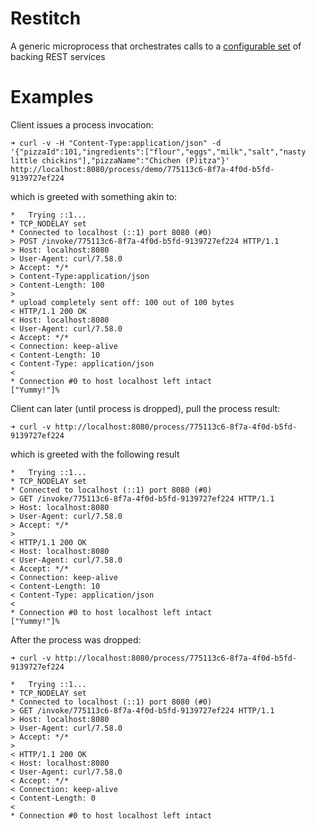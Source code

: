 Restitch
========

A generic microprocess that orchestrates calls to a [configurable set](./demo-process-specification.json) of backing REST services

# Examples

Client issues a process invocation:
```
➜ curl -v -H "Content-Type:application/json" -d '{"pizzaId":101,"ingredients":["flour","eggs","milk","salt","nasty little chickins"],"pizzaName":"Chichen (P)itza"}' http://localhost:8080/process/demo/775113c6-8f7a-4f0d-b5fd-9139727ef224
```

which is greeted with something akin to:
```
*   Trying ::1...
* TCP_NODELAY set
* Connected to localhost (::1) port 8080 (#0)
> POST /invoke/775113c6-8f7a-4f0d-b5fd-9139727ef224 HTTP/1.1
> Host: localhost:8080
> User-Agent: curl/7.58.0
> Accept: */*
> Content-Type:application/json
> Content-Length: 100
> 
* upload completely sent off: 100 out of 100 bytes
< HTTP/1.1 200 OK
< Host: localhost:8080
< User-Agent: curl/7.58.0
< Accept: */*
< Connection: keep-alive
< Content-Length: 10
< Content-Type: application/json
< 
* Connection #0 to host localhost left intact
["Yummy!"]%
```

Client can later (until process is dropped), pull the process result:
```
➜ curl -v http://localhost:8080/process/775113c6-8f7a-4f0d-b5fd-9139727ef224
```

which is greeted with the following result
```
*   Trying ::1...
* TCP_NODELAY set
* Connected to localhost (::1) port 8080 (#0)
> GET /invoke/775113c6-8f7a-4f0d-b5fd-9139727ef224 HTTP/1.1
> Host: localhost:8080
> User-Agent: curl/7.58.0
> Accept: */*
> 
< HTTP/1.1 200 OK
< Host: localhost:8080
< User-Agent: curl/7.58.0
< Accept: */*
< Connection: keep-alive
< Content-Length: 10
< Content-Type: application/json
< 
* Connection #0 to host localhost left intact
["Yummy!"]%
```

After the process was dropped:
```
➜ curl -v http://localhost:8080/process/775113c6-8f7a-4f0d-b5fd-9139727ef224

*   Trying ::1...
* TCP_NODELAY set
* Connected to localhost (::1) port 8080 (#0)
> GET /invoke/775113c6-8f7a-4f0d-b5fd-9139727ef224 HTTP/1.1
> Host: localhost:8080
> User-Agent: curl/7.58.0
> Accept: */*
> 
< HTTP/1.1 200 OK
< Host: localhost:8080
< User-Agent: curl/7.58.0
< Accept: */*
< Connection: keep-alive
< Content-Length: 0
< 
* Connection #0 to host localhost left intact
```

